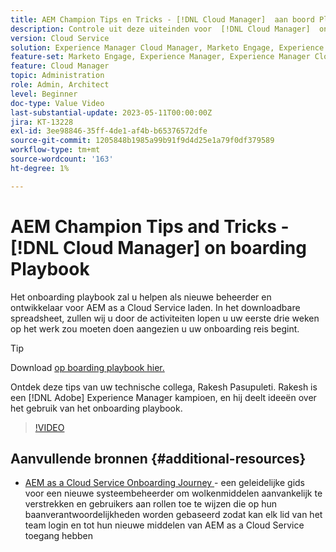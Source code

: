```yaml
---
title: AEM Champion Tips en Tricks - [!DNL Cloud Manager]  aan boord Playbook
description: Controle uit deze uiteinden voor  [!DNL Cloud Manager]  onbarding en het onboarding playbook door AEM kampioen en deskundige, Rakesh Pasupuleti.
version: Cloud Service
solution: Experience Manager Cloud Manager, Marketo Engage, Experience Manager
feature-set: Marketo Engage, Experience Manager, Experience Manager Cloud Manager
feature: Cloud Manager
topic: Administration
role: Admin, Architect
level: Beginner
doc-type: Value Video
last-substantial-update: 2023-05-11T00:00:00Z
jira: KT-13228
exl-id: 3ee98846-35ff-4de1-af4b-b65376572dfe
source-git-commit: 1205848b1985a99b91f9d4d25e1a79f0df379589
workflow-type: tm+mt
source-wordcount: '163'
ht-degree: 1%

---
```


# AEM Champion Tips and Tricks - [!DNL Cloud Manager] on boarding Playbook

Het onboarding playbook zal u helpen als nieuwe beheerder en ontwikkelaar voor AEM as a Cloud Service laden. In het downloadbare spreadsheet, zullen wij u door de activiteiten lopen u uw eerste drie weken op het werk zou moeten doen aangezien u uw onboarding reis begint.

>[!TIP]
>
>Download [ op boarding playbook hier.](./assets/Cloud-Manager-for-AEM-as-a-Cloud-Service.xlsx)

Ontdek deze tips van uw technische collega, Rakesh Pasupuleti. Rakesh is een [!DNL Adobe] Experience Manager kampioen, en hij deelt ideeën over het gebruik van het onboarding playbook.

>[!VIDEO](https://video.tv.adobe.com/v/3419299?quality=12&learn=on)

## Aanvullende bronnen {#additional-resources}

* [ AEM as a Cloud Service Onboarding Journey ](https://experienceleague.adobe.com/docs/experience-manager-cloud-service/content/onboarding/journey/overview.html) - een geleidelijke gids voor een nieuwe systeembeheerder om wolkenmiddelen aanvankelijk te verstrekken en gebruikers aan rollen toe te wijzen die op hun baanverantwoordelijkheden worden gebaseerd zodat kan elk lid van het team login en tot hun nieuwe middelen van AEM as a Cloud Service toegang hebben
